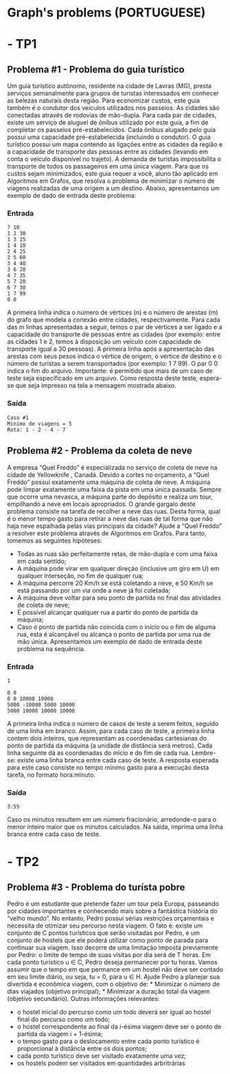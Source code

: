 # Graph's problems      (PORTUGUESE)

# - TP1

## Problema #1 - Problema do guia turístico

Um guia turístico autônomo, residente na cidade de Lavras (MG), presta serviços semanalmente para grupos de turistas interessados em conhecer as belezas naturais desta região.
Para economizar custos, este guia também é o condutor dos veículos utilizados nos passeios.
As cidades são conectadas através de rodovias de mão-dupla. Para cada par de cidades,
existe um serviço de aluguel de ônibus utilizado por este guia, a fim de completar os passeios
pré-estabelecidos. Cada ônibus alugado pelo guia possui uma capacidade pré-estabelecida
(incluindo o condutor). O guia turístico possui um mapa contendo as ligações entre as cidades da região e a capacidade de transporte das pessoas entre as cidades (levando em conta
o veículo disponível no trajeto).
A demanda de turistas impossibilita o transporte de todos os passageiros em uma única
viagem. Para que os custos sejam minimizados, este guia requer a você, aluno tão aplicado em
Algoritmos em Grafos, que resolva o problema de minimizar o número de viagens realizadas
de uma origem a um destino. Abaixo, apresentamos um exemplo de dado de entrada deste
problema:

### Entrada

```
7 10
1 2 30
1 3 15
1 4 10
2 4 25
2 5 60
3 4 40
3 6 20
4 7 35
5 7 20
6 7 30
1 7 99
0 0
```
A primeira linha indica o número de vértices (n) e o número de arestas (m) do grafo que
modela a conexão entre cidades, respectivamente. Para cada das m linhas apresentadas a
seguir, temos o par de vértices a ser ligado e a capacidade do transporte de pessoas entre as
cidades (por exemplo: entre as cidades 1 e 2, temos à disposição um veículo com capacidade
de transporte igual a 30 pessoas). A primeira linha após a apresentação das arestas com
seus pesos indica o vértice de origem, o vértice de destino e o número de turistas a serem
transportados (por exemplo: 1 7 99). O par 0 0 indica o fim do arquivo. Importante: é
permitido que mais de um caso de teste seja especificado em um arquivo.
Como resposta deste teste, espera-se que seja impresso na tela a mensagem mostrada
abaixo.

### Saída

```
Caso #1
Minimo de viagens = 5
Rota: 1 - 2 - 4 - 7

```

## Problema #2 - Problema da coleta de neve
A empresa “Quel Freddo” é especializada no serviço de coleta de neve na cidade de Yellowknife , Canadá. Devido a cortes no orçamento, a “Quel Freddo” possui exatamente uma
máquina de coleta de neve. A máquina pode limpar exatamente uma faixa da pista em uma
única passada. Sempre que ocorre uma nevasca, a máquina parte do depósito e realiza um
tour, empilhando a neve em locais apropriados. O grande gargalo deste problema consiste
na tarefa de recolher a neve das ruas. Desta forma, qual é o menor tempo gasto para retirar
a neve das ruas de tal forma que não haja neve espalhada pelas vias principais da cidade?
Ajude a “Quel Freddo” a resolver este problema através de Algoritmos em Grafos.
Para tanto, tomemos as seguintes hipóteses:

* Todas as ruas são perfeitamente retas, de mão-dupla e com uma faixa em cada sentido;
* A máquina pode virar em qualquer direção (inclusive um giro em U) em qualquer
interseção, no fim de qualquer rua;
* A máquina percorre 20 Km/h se está coletando a neve, e 50 Km/h se está passando
por um via onde a neve já foi coletada;
* A máquina deve voltar para seu ponto de partida no final das atividades de coleta de
neve;
* É possível alcançar qualquer rua a partir do ponto de partida da máquina;
* Caso o ponto de partida não coincida com o início ou o fim de alguma rua, esta é
alcançável ou alcança o ponto de partida por uma rua de mão única.
Apresentamos um exemplo de dado de entrada deste problema na sequência.

### Entrada

```
1

0 0
0 0 10000 10000
5000 -10000 5000 10000
5000 10000 10000 10000
```

A primeira linha indica o número de casos de teste a serem feitos, seguido de uma linha
em branco. Assim, para cada caso de teste, a primeira linha contem dois inteiros, que
representam as coordenadas cartesianas do ponto de partida da máquina (a unidade de
distância será metros). Cada linha seguinte dá as coordenadas do início e do fim de cada
rua. Lembre-se: existe uma linha branca entre cada caso de teste. A resposta esperada
para este caso consiste no tempo mínimo gasto para a execução desta tarefa, no formato
hora:minuto.

### Saída

```
3:55
```

Caso os minutos resultem em um número fracionário, arredonde-o para o menor inteiro
maior que os minutos calculados. Na saída, imprima uma linha branca entre cada caso de
teste.

#

# - TP2

## Problema #3 - Problema do turísta pobre

Pedro é um estudante que pretende fazer um tour pela Europa, passeando por cidades
importantes e conhecendo mais sobre a fantástica história do “velho mundo”. No entanto,
Pedro possui sérias restrições orçamentais e necessita de otimizar seu percurso nesta viagem.
O fato é: existe um conjunto de C pontos turísticos que serão visitadas por Pedro, e um
conjunto de hostels que ele poderá utilizar como ponto de parada para continuar sua viagem.
Isso decorre de uma limitação imposta previamente por Pedro: o limite de tempo de suas
visitas por dia será de T horas. Em cada ponto turístico u ∈ C, Pedro deseja permanecer por
tu horas. Vamos assumir que o tempo em que permance em um hostel não deve ser contado
em seu limite diário, ou seja, tu = 0, para u ∈ H. Ajude Pedro a planejar sua divertida e
econômica viagem, com o objetivo de:
    *  Minimizar o número de dias viajados (objetivo principal);
    *  Minimizar a duração total da viagem (objetivo secundário).
Outras informações relevantes:
* o hostel inicial do percurso como um todo deverá ser igual ao hostel final do percurso
como um todo;
* o hostel correspondente ao final da i-ésima viagem deve ser o ponto de partida da
viagem i + 1-ésima;
* o tempo gasto para o deslocamento entre cada ponto turístico é proporcional à distância
entre os dois pontos;
* cada ponto turístico deve ser visitado exatamente uma vez;
* os hostels podem ser visitados em quantidades arbritrárias
